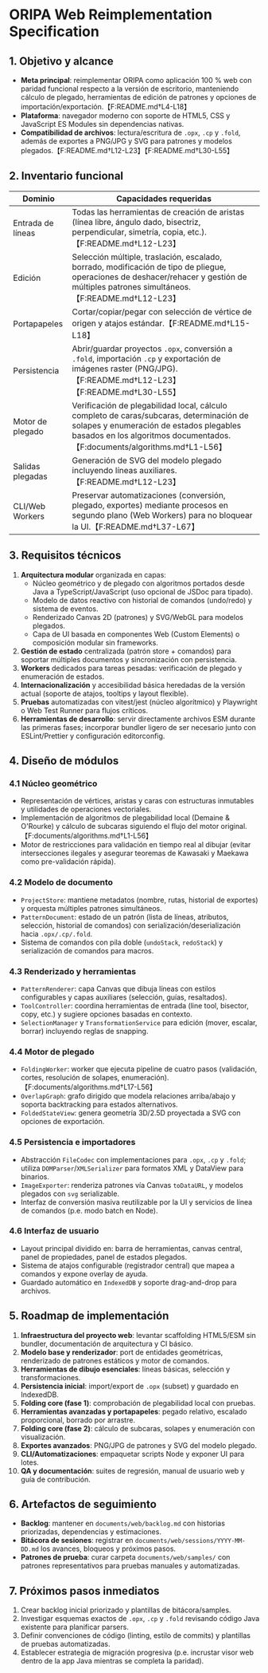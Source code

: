 # ORIPA Web Reimplementation Specification

## 1. Objetivo y alcance
- **Meta principal**: reimplementar ORIPA como aplicación 100 % web con paridad funcional respecto a la versión de escritorio, manteniendo cálculo de plegado, herramientas de edición de patrones y opciones de importación/exportación.【F:README.md†L4-L18】
- **Plataforma**: navegador moderno con soporte de HTML5, CSS y JavaScript ES Modules sin dependencias nativas.
- **Compatibilidad de archivos**: lectura/escritura de `.opx`, `.cp` y `.fold`, además de exportes a PNG/JPG y SVG para patrones y modelos plegados.【F:README.md†L12-L23】【F:README.md†L30-L55】

## 2. Inventario funcional
| Dominio | Capacidades requeridas |
| --- | --- |
| Entrada de líneas | Todas las herramientas de creación de aristas (línea libre, ángulo dado, bisectriz, perpendicular, simetría, copia, etc.).【F:README.md†L12-L23】|
| Edición | Selección múltiple, traslación, escalado, borrado, modificación de tipo de pliegue, operaciones de deshacer/rehacer y gestión de múltiples patrones simultáneos.【F:README.md†L12-L23】|
| Portapapeles | Cortar/copiar/pegar con selección de vértice de origen y atajos estándar.【F:README.md†L15-L18】|
| Persistencia | Abrir/guardar proyectos `.opx`, conversión a `.fold`, importación `.cp` y exportación de imágenes raster (PNG/JPG).【F:README.md†L12-L23】【F:README.md†L30-L55】|
| Motor de plegado | Verificación de plegabilidad local, cálculo completo de caras/subcaras, determinación de solapes y enumeración de estados plegables basados en los algoritmos documentados.【F:documents/algorithms.md†L1-L56】|
| Salidas plegadas | Generación de SVG del modelo plegado incluyendo líneas auxiliares.【F:README.md†L12-L23】|
| CLI/Web Workers | Preservar automatizaciones (conversión, plegado, exportes) mediante procesos en segundo plano (Web Workers) para no bloquear la UI.【F:README.md†L37-L67】|

## 3. Requisitos técnicos
1. **Arquitectura modular** organizada en capas:
   - Núcleo geométrico y de plegado con algoritmos portados desde Java a TypeScript/JavaScript (uso opcional de JSDoc para tipado).
   - Modelo de datos reactivo con historial de comandos (undo/redo) y sistema de eventos.
   - Renderizado Canvas 2D (patrones) y SVG/WebGL para modelos plegados.
   - Capa de UI basada en componentes Web (Custom Elements) o composición modular sin frameworks.
2. **Gestión de estado** centralizada (patrón store + comandos) para soportar múltiples documentos y sincronización con persistencia.
3. **Workers** dedicados para tareas pesadas: verificación de plegado y enumeración de estados.
4. **Internacionalización** y accesibilidad básica heredadas de la versión actual (soporte de atajos, tooltips y layout flexible).
5. **Pruebas** automatizadas con vitest/jest (núcleo algorítmico) y Playwright o Web Test Runner para flujos críticos.
6. **Herramientas de desarrollo**: servir directamente archivos ESM durante las primeras fases; incorporar bundler ligero de ser necesario junto con ESLint/Prettier y configuración editorconfig.

## 4. Diseño de módulos
### 4.1 Núcleo geométrico
- Representación de vértices, aristas y caras con estructuras inmutables y utilidades de operaciones vectoriales.
- Implementación de algoritmos de plegabilidad local (Demaine & O'Rourke) y cálculo de subcaras siguiendo el flujo del motor original.【F:documents/algorithms.md†L1-L56】
- Motor de restricciones para validación en tiempo real al dibujar (evitar intersecciones ilegales y asegurar teoremas de Kawasaki y Maekawa como pre-validación rápida).

### 4.2 Modelo de documento
- `ProjectStore`: mantiene metadatos (nombre, rutas, historial de exportes) y orquesta múltiples patrones simultáneos.
- `PatternDocument`: estado de un patrón (lista de líneas, atributos, selección, historial de comandos) con serialización/deserialización hacia `.opx/.cp/.fold`.
- Sistema de comandos con pila doble (`undoStack`, `redoStack`) y serialización de comandos para macros.

### 4.3 Renderizado y herramientas
- `PatternRenderer`: capa Canvas que dibuja líneas con estilos configurables y capas auxiliares (selección, guías, resaltados).
- `ToolController`: coordina herramientas de entrada (line tool, bisector, copy, etc.) y sugiere opciones basadas en contexto.
- `SelectionManager` y `TransformationService` para edición (mover, escalar, borrar) incluyendo reglas de snapping.

### 4.4 Motor de plegado
- `FoldingWorker`: worker que ejecuta pipeline de cuatro pasos (validación, cortes, resolución de solapes, enumeración).【F:documents/algorithms.md†L17-L56】
- `OverlapGraph`: grafo dirigido que modela relaciones arriba/abajo y soporta backtracking para estados alternativos.
- `FoldedStateView`: genera geometría 3D/2.5D proyectada a SVG con opciones de exportación.

### 4.5 Persistencia e importadores
- Abstracción `FileCodec` con implementaciones para `.opx`, `.cp` y `.fold`; utiliza `DOMParser`/`XMLSerializer` para formatos XML y DataView para binarios.
- `ImageExporter`: renderiza patrones vía Canvas `toDataURL`, y modelos plegados con `svg` serializable.
- Interfaz de conversión masiva reutilizable por la UI y servicios de línea de comandos (p.e. modo batch en Node).

### 4.6 Interfaz de usuario
- Layout principal dividido en: barra de herramientas, canvas central, panel de propiedades, panel de estados plegados.
- Sistema de atajos configurable (registrador central) que mapea a comandos y expone overlay de ayuda.
- Guardado automático en `IndexedDB` y soporte drag-and-drop para archivos.

## 5. Roadmap de implementación
1. **Infraestructura del proyecto web**: levantar scaffolding HTML5/ESM sin bundler, documentación de arquitectura y CI básico.
2. **Modelo base y renderizador**: port de entidades geométricas, renderizado de patrones estáticos y motor de comandos.
3. **Herramientas de dibujo esenciales**: líneas básicas, selección y transformaciones.
4. **Persistencia inicial**: import/export de `.opx` (subset) y guardado en IndexedDB.
5. **Folding core (fase 1)**: comprobación de plegabilidad local con pruebas.
6. **Herramientas avanzadas y portapapeles**: pegado relativo, escalado proporcional, borrado por arrastre.
7. **Folding core (fase 2)**: cálculo de subcaras, solapes y enumeración con visualización.
8. **Exportes avanzados**: PNG/JPG de patrones y SVG del modelo plegado.
9. **CLI/Automatizaciones**: empaquetar scripts Node y exponer UI para lotes.
10. **QA y documentación**: suites de regresión, manual de usuario web y guía de contribución.

## 6. Artefactos de seguimiento
- **Backlog**: mantener en `documents/web/backlog.md` con historias priorizadas, dependencias y estimaciones.
- **Bitácora de sesiones**: registrar en `documents/web/sessions/YYYY-MM-DD.md` los avances, bloqueos y próximos pasos.
- **Patrones de prueba**: curar carpeta `documents/web/samples/` con patrones representativos para pruebas manuales y automatizadas.

## 7. Próximos pasos inmediatos
1. Crear backlog inicial priorizado y plantillas de bitácora/samples.
2. Investigar esquemas exactos de `.opx`, `.cp` y `.fold` revisando código Java existente para planificar parsers.
3. Definir convenciones de código (linting, estilo de commits) y plantillas de pruebas automatizadas.
4. Establecer estrategia de migración progresiva (p.e. incrustar visor web dentro de la app Java mientras se completa la paridad).
